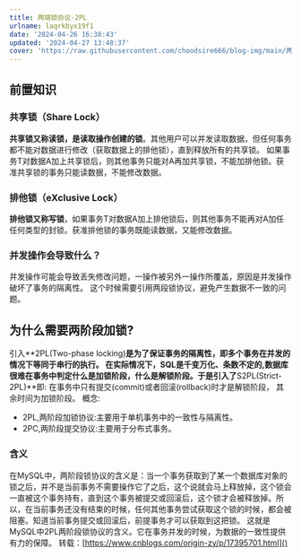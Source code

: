 ```yaml
---
title: 两端锁协议-2PL
urlname: laqrkbyx19f1
date: '2024-04-26 16:38:43'
updated: '2024-04-27 13:48:37'
cover: 'https://raw.githubusercontent.com/choodsire666/blog-img/main/两端锁协议-2PL/cover.jpg'
---
```

## 前置知识
### 共享锁（Share Lock）
**共享锁又称读锁，是读取操作创建的锁**。其他用户可以并发读取数据，但任何事务都不能对数据进行修改（获取数据上的排他锁），直到释放所有的共享锁。
如果事务T对数据A加上共享锁后，则其他事务只能对A再加共享锁，不能加排他锁。获准共享锁的事务只能读数据，不能修改数据。
### 排他锁（eXclusive Lock）
**排他锁又称写锁**，如果事务T对数据A加上排他锁后，则其他事务不能再对A加任任何类型的封锁。获准排他锁的事务既能读数据，又能修改数据。
### 并发操作会导致什么？
并发操作可能会导致丢失修改问题，一操作被另外一操作所覆盖，原因是并发操作破坏了事务的隔离性。
这个时候需要引用两段锁协议，避免产生数据不一致的问题。
## 为什么需要两阶段加锁?
引入**2PL(Two-phase locking)**是为了保证事务的隔离性，即多个事务在并发的情况下等同于串行的执行。
在实际情况下，SQL是千变万化、条数不定的,数据库很难在事务中判定什么是加锁阶段，什么是解锁阶段。于是引入了**S2PL(Strict-2PL)**即:
在事务中只有提交(commit)或者回滚(rollback)时才是解锁阶段， 其余时间为加锁阶段。
概念:

- 2PL,两阶段加锁协议:主要用于单机事务中的一致性与隔离性。
- 2PC,两阶段提交协议:主要用于分布式事务。
### 含义
在MySQL中，两阶段锁协议的含义是：当一个事务获取到了某一个数据库对象的锁之后，并不是当前事务不需要操作它了之后，这个说就会马上释放掉，这个锁会一直被这个事务持有，直到这个事务被提交或回滚后，这个锁才会被释放掉。所以，在当前事务还没有结束的时候，任何其他事务尝试获取这个锁的时候，都会被阻塞。知道当前事务提交或回滚后，前提事务才可以获取到这把锁。
这就是MySQL中2PL两阶段锁协议的含义。它在事务并发的时候，为数据的一致性提供有力的保障。
转载：[https://www.cnblogs.com/origin-zy/p/17395701.html]()

